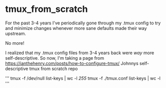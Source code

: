 # tmux_from_scratch
For the past 3-4 years I've periodically gone through my .tmux config to try and minimize changes whenever more sane defaults made their way upstream.

No more! 

I realized that my .tmux config files from 3-4 years back were _way_ more self-descriptive. So now, I'm taking a page from https://ianthehenry.com/posts/how-to-configure-tmux/
Johnnys self-descriptive tmux from scratch repo

'''
 tmux -f /dev/null list-keys | wc -l *255*
 tmux -f ./tmux.conf list-keys  | wc -l 
'''
